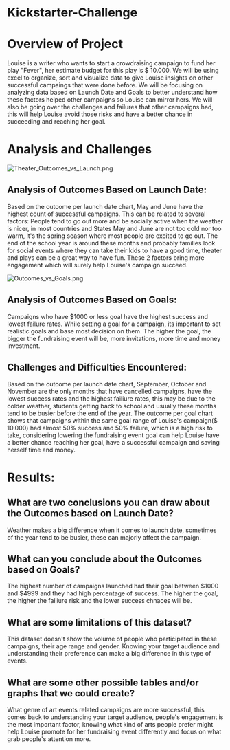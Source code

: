 # Kickstarter-Challenge


# Overview of Project

Louise is a writer who wants to start a crowdraising campaign to fund her play "Fever", her estimate budget for this play is $ 10.000.
We will be using excel to organize, sort and visualize data to give Louise insights on other successful campaings that were done before.
We will be focusing on analyzing data based on Launch Date and Goals to better understand how these factors helped other campaigns so Louise can mirror hers.
We will also be going over the challenges and failures that other campaigns had, this will help Louise avoid those risks and have a better chance in succeeding and reaching her goal.


# Analysis and Challenges

![Theater_Outcomes_vs_Launch.png](path/to/Theater_Outcomes_vs_Launch.png)

## Analysis of Outcomes Based on Launch Date:
Based on the outcome per launch date chart, May and June have the highest count of successful campaigns.
This can be related to several factors:
People tend to go out more and be socially active when the weather is nicer, in most countries and States May and June are not too cold nor too warm, it's the spring season where most people are excited to go out.
The end of the school year is around these months and probably families look for social events where they can take their kids to have a good time, theater and plays can be a great way to have fun. 
These 2 factors bring more engagement which will surely help Louise's campaign succeed.

![Outcomes_vs_Goals.png](path/to/Outcomes_vs_Goals.png)

## Analysis of Outcomes Based on Goals:
Campaigns who have $1000 or less goal have the highest success and lowest failure rates.
While setting a goal for a campaign, its important to set realistic goals and base most decision on them. 
The higher the goal, the bigger the fundraising event will be, more invitations, more time and money investment.

## Challenges and Difficulties Encountered:
Based on the outcome per launch date chart, September, October and November are the only months that have cancelled campaigns, have the lowest success rates and the highest failiure rates, this may be due to the colder weather, students getting back to school and usually these months tend to be busier before the end of the year.
The outcome per goal chart shows that campaigns within the same goal range of Louise's campaign($ 10.000) had almost 50% success and 50% failure,
which is a high risk to take, considering lowering the fundraising event goal can help Louise have a better chance reaching her goal, have a successful campaign and saving herself time and money. 


# Results:

## What are two conclusions you can draw about the Outcomes based on Launch Date?
Weather makes a big difference when it comes to launch date, sometimes of the year tend to be busier, these can majorly affect the campaign.

## What can you conclude about the Outcomes based on Goals?
The highest number of campaigns launched had their goal between $1000 and $4999 and they had high percentage of success. The higher the goal, the higher the failiure risk and the lower success chnaces will be.

## What are some limitations of this dataset?
This dataset doesn't show the volume of people who participated in these campaigns, their age range and gender. Knowing your target audience and understanding their preference can make a big difference in this type of events.

## What are some other possible tables and/or graphs that we could create?
What genre of art events related campaigns are more successful, this comes back to understanding your target audience, people's engagement is the most important factor, knowing what kind of arts people prefer might help Louise promote for her fundraising event differently and focus on what grab people's attention more.
